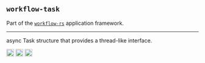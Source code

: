 ## `workflow-task`

Part of the [`workflow-rs`](https://github.com/workflow-rs) application framework.

***

async Task structure that provides a thread-like interface.


[<img alt="github" src="https://img.shields.io/badge/github-workflow--rs-8da0cb?style=for-the-badge&labelColor=555555&color=8da0cb&logo=github" height="20">](https://github.com/workflow-rs/workflow-rs)
[<img alt="crates.io" src="https://img.shields.io/crates/v/workflow-task.svg?maxAge=2592000&style=for-the-badge&color=fc8d62&logo=rust" height="20">](https://crates.io/crates/workflow-task)
[<img alt="docs.rs" src="https://img.shields.io/badge/docs.rs-workflow--task-56c2a5?maxAge=2592000&style=for-the-badge&logo=rust" height="20">](https://docs.rs/workflow-task)

